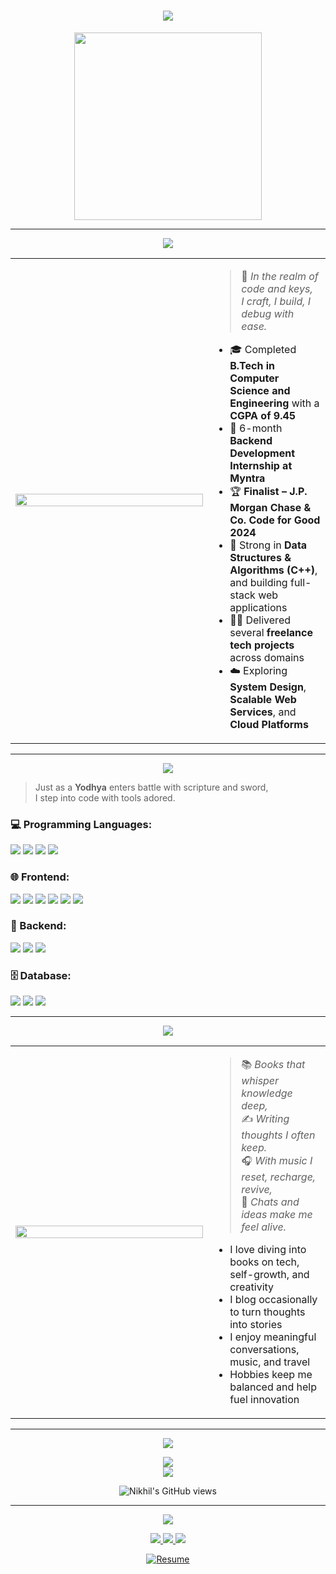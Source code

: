 <h1 align="center">
  <img src="https://readme-typing-svg.herokuapp.com?font=Fira+Code&size=30&pause=1000&color=F70000&center=true&vCenter=true&width=800&lines=Hi+there+%F0%9F%91%8B%2C+I'm+Nikhil+Singh+Bisht;Welcome+to+my+GitHub+kingdom!;Full-Stack+Developer+%7C+DSA+Enthusiast+%7C+Creative+Coder" />
</h1>

<p align="center">
  <img src="https://cdn.dribbble.com/users/2046015/screenshots/6044302/warrior_dribbble.gif" width="300"/>
</p>

---

<p align="center">
  <img src="https://readme-typing-svg.herokuapp.com?font=Fira+Code&size=26&pause=1000&color=F70000&center=true&vCenter=true&width=700&lines=%F0%9F%91%A9%E2%80%8D%F0%9F%8E%93+About+Me" />
</p>

<table>
<tr>
<td width="300px">
  <img src="https://octodex.github.com/images/privateinvestocat.jpg" width="100%" />
</td>
<td>

> 👋 *In the realm of code and keys,*  
> *I craft, I build, I debug with ease.*

- 🎓 Completed **B.Tech in Computer Science and Engineering** with a **CGPA of 9.45**
- 💼 6-month **Backend Development Internship at Myntra**
- 🏆 **Finalist – J.P. Morgan Chase & Co. Code for Good 2024**
- 💪 Strong in **Data Structures & Algorithms (C++)**, and building full-stack web applications
- 👨‍💻 Delivered several **freelance tech projects** across domains
- ☁️ Exploring **System Design**, **Scalable Web Services**, and **Cloud Platforms**

</td>
</tr>
</table>

---

<p align="center">
  <img src="https://readme-typing-svg.herokuapp.com?font=Fira+Code&size=26&pause=1000&color=F70000&center=true&vCenter=true&width=700&lines=%E2%9A%94%EF%B8%8F+Technical+Arsenal+%E2%80%93+The+Warrior's+Weapon" />
</p>

> Just as a **Yodhya** enters battle with scripture and sword,  
> I step into code with tools adored.

### 💻 Programming Languages:
<p>
  <img src="https://img.shields.io/badge/C++-00599C?style=for-the-badge&logo=c%2B%2B&logoColor=white"/>
  <img src="https://img.shields.io/badge/Java-ED8B00?style=for-the-badge&logo=java&logoColor=white"/>
  <img src="https://img.shields.io/badge/Python-3776AB?style=for-the-badge&logo=python&logoColor=white"/>
  <img src="https://img.shields.io/badge/SQL-4479A1?style=for-the-badge&logo=postgresql&logoColor=white"/>
</p>

### 🌐 Frontend:
<p>
  <img src="https://img.shields.io/badge/HTML5-E34F26?style=for-the-badge&logo=html5&logoColor=white"/>
  <img src="https://img.shields.io/badge/CSS3-1572B6?style=for-the-badge&logo=css3&logoColor=white"/>
  <img src="https://img.shields.io/badge/JavaScript-F7DF1E?style=for-the-badge&logo=javascript&logoColor=black"/>
  <img src="https://img.shields.io/badge/React-20232A?style=for-the-badge&logo=react&logoColor=61DAFB"/>
  <img src="https://img.shields.io/badge/Next.js-000000?style=for-the-badge&logo=nextdotjs&logoColor=white"/>
  <img src="https://img.shields.io/badge/TailwindCSS-06B6D4?style=for-the-badge&logo=tailwindcss&logoColor=white"/>
</p>

### 🔧 Backend:
<p>
  <img src="https://img.shields.io/badge/SpringBoot-6DB33F?style=for-the-badge&logo=springboot&logoColor=white"/>
  <img src="https://img.shields.io/badge/REST_API-FF6F00?style=for-the-badge&logo=api&logoColor=white"/>
  <img src="https://img.shields.io/badge/WebSockets-1E90FF?style=for-the-badge&logo=websocket&logoColor=white"/>
</p>

### 🗄️ Database:
<p>
  <img src="https://img.shields.io/badge/MongoDB-47A248?style=for-the-badge&logo=mongodb&logoColor=white"/>
  <img src="https://img.shields.io/badge/MySQL-00758F?style=for-the-badge&logo=mysql&logoColor=white"/>
  <img src="https://img.shields.io/badge/SQLite-003B57?style=for-the-badge&logo=sqlite&logoColor=white"/>
</p>

---

<p align="center">
  <img src="https://readme-typing-svg.herokuapp.com?font=Fira+Code&size=26&pause=1000&color=F70000&center=true&vCenter=true&width=700&lines=%F0%9F%8E%AF+My+Hobbies+%26+Interests" />
</p>

<table>
<tr>
<td width="300px">
  <img src="https://media.giphy.com/media/qgQUggAC3Pfv687qPC/giphy.gif" width="100%"/>
</td>
<td>

> 📚 *Books that whisper knowledge deep,*  
> ✍️ *Writing thoughts I often keep.*  
> 🎧 *With music I reset, recharge, revive,*  
> 💬 *Chats and ideas make me feel alive.*

- I love diving into books on tech, self-growth, and creativity  
- I blog occasionally to turn thoughts into stories  
- I enjoy meaningful conversations, music, and travel  
- Hobbies keep me balanced and help fuel innovation

</td>
</tr>
</table>

---

<p align="center">
  <img src="https://readme-typing-svg.herokuapp.com?font=Fira+Code&size=26&pause=1000&color=F70000&center=true&vCenter=true&width=700&lines=%F0%9F%93%88+GitHub+Stats" />
</p>

<p align="center">
  <picture>
    <source 
      srcset="https://github-readme-stats.vercel.app/api?username=nikhilsinghbisht&show_icons=true&theme=light"
      media="(prefers-color-scheme: light)" />
    <source 
      srcset="https://github-readme-stats.vercel.app/api?username=nikhilsinghbisht&show_icons=true&theme=radical"
      media="(prefers-color-scheme: dark)" />
    <img src="https://github-readme-stats.vercel.app/api?username=nikhilsinghbisht&show_icons=true" />
  </picture>

  <br/>

  <picture>
    <source 
      srcset="https://github-readme-streak-stats.herokuapp.com/?user=nikhilsinghbisht&theme=default"
      media="(prefers-color-scheme: light)" />
    <source 
      srcset="https://github-readme-streak-stats.herokuapp.com/?user=nikhilsinghbisht&theme=radical"
      media="(prefers-color-scheme: dark)" />
    <img src="https://github-readme-streak-stats.herokuapp.com/?user=nikhilsinghbisht" />
  </picture>
</p>

<p align="center">
  <img src="https://komarev.com/ghpvc/?username=nikhilsinghbisht&label=Profile+Views&color=blue&style=flat" alt="Nikhil's GitHub views"/>
</p>

---

<p align="center">
  <img src="https://readme-typing-svg.herokuapp.com?font=Fira+Code&size=26&pause=1000&color=F70000&center=true&vCenter=true&width=700&lines=%F0%9F%8C%90+Let's+Connect" />
</p>

<p align="center">
  <a href="https://www.linkedin.com/in/nikhil-singh-bisht-948107263/" target="_blank">
    <img src="https://img.shields.io/badge/LinkedIn-blue?style=for-the-badge&logo=linkedin" />
  </a>
  <a href="https://github.com/nikhilsinghbisht" target="_blank">
    <img src="https://img.shields.io/badge/GitHub-black?style=for-the-badge&logo=github" />
  </a>
  <a href="https://medium.com/@nikhil-singh-bisht" target="_blank">
    <img src="https://img.shields.io/badge/Medium-000000?style=for-the-badge&logo=medium" />
  </a>
</p>

<p align="center">
  <a href="[https://your-resume-link.com/resume.pdf](https://drive.google.com/file/d/1E996U84cDRhuouExz4RVM6dtDC40Rh4Q/view?usp=drive_link)" download>
    <img src="https://img.shields.io/badge/Download_Resume-grey?style=for-the-badge&logo=readthedocs&logoColor=white" alt="Resume" />
  </a>
</p>
